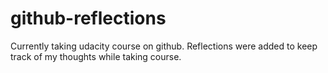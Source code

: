 github-reflections
==================
Currently taking udacity course on github.
Reflections were added to keep track of my thoughts while taking course.
